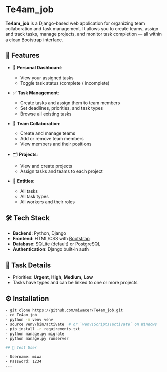 # Te4am_job

**Te4am_job** is a Django-based web application for organizing team collaboration and task management. It allows you to create teams, assign and track tasks, manage projects, and monitor task completion — all within a clean Bootstrap interface.

## 🚀 Features

- 🔐 **Personal Dashboard**:
  - View your assigned tasks
  - Toggle task status (complete / incomplete)

- ✅ **Task Management**:
  - Create tasks and assign them to team members
  - Set deadlines, priorities, and task types
  - Browse all existing tasks

- 👥 **Team Collaboration**:
  - Create and manage teams
  - Add or remove team members
  - View members and their positions

- 🗂️ **Projects**:
  - View and create projects
  - Assign tasks and teams to each project

- 🔎 **Entities**:
  - All tasks
  - All task types
  - All workers and their roles

## 🛠️ Tech Stack

- **Backend**: Python, Django
- **Frontend**: HTML/CSS with [Bootstrap](https://getbootstrap.com/)
- **Database**: SQLite (default) or PostgreSQL
- **Authentication**: Django built-in auth

## 🧩 Task Details

- Priorities: **Urgent**, **High**, **Medium**, **Low**
- Tasks have types and can be linked to one or more projects

## ⚙️ Installation

   ```bash
- git clone https://github.com/miwacer/Te4am_job.git
- cd Te4am_job
- python -m venv venv
- source venv/bin/activate  # or `venv\Scripts\activate` on Windows
- pip install -r requirements.txt
- python manage.py migrate
- python manage.py runserver

## 👤 Test User

- Username: miwa  
- Password: 1234
---
